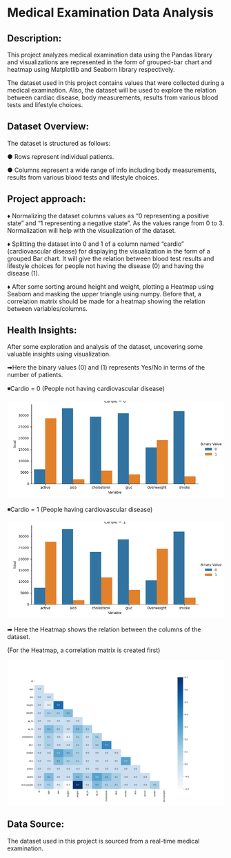 # **Medical Examination Data Analysis**


## **Description:**

This project analyzes medical examination data using the Pandas library and visualizations are represented in the form of grouped-bar chart and heatmap using Matplotlib and Seaborn library respectively.

The dataset used in this project contains values that were collected during a medical examination. Also, the dataset will be used to explore the relation between cardiac disease, body measurements, results from various blood tests and lifestyle choices.

## **Dataset Overview:**
The dataset is structured as follows:

● Rows represent individual patients.

● Columns represent a wide range of info including body
measurements, results from various blood tests and 
lifestyle choices.

## **Project approach:**

♦ Normalizing the dataset columns values as “0 representing a positive state” and “1 representing a negative state”. As the values range from 0 to 3. Normalization will help with the visualization of the dataset.

♦ Splitting the dataset into 0 and 1 of a column named “cardio” (cardiovascular disease) for displaying the visualization in the form of a grouped Bar chart. It will give the relation between blood test results and lifestyle choices for people not having the disease (0) and having the disease (1).

♦ After some sorting around height and weight, plotting a Heatmap using Seaborn and masking the upper triangle using numpy. Before that,  a correlation matrix should be made for a heatmap showing the relation between variables/columns.

## **Health Insights:**

After some exploration and analysis of the dataset, uncovering some valuable insights using visualization.

➡Here the binary values (0) and (1) represents Yes/No in terms of the number of patients.

◾️Cardio = 0 (People not having cardiovascular disease)

<img src="images/plot0.png">

◾️Cardio = 1 (People having cardiovascular disease)

<img src="images/plot1.png">

➡ Here the Heatmap shows the relation between the columns of the dataset.

(For the Heatmap, a correlation matrix is created first)

<img src="images/Heatmap.png">

## **Data Source:**

The dataset used in this project is sourced from a real-time medical examination.
